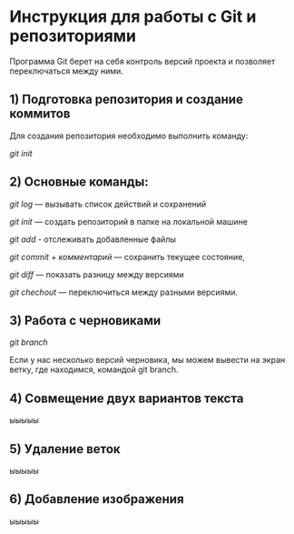 # Инструкция для работы с Git и репозиториями

Программа Git берет на себя контроль версий проекта и позволяет переключаться между ними. 

## 1) Подготовка репозитория и создание коммитов

Для создания репозитория необходимо выполнить команду:

*git init*

## 2) Основные команды:

*git log* — вызывать список действий и сохранений

*git init* — создать репозиторий в папке на локальной машине

*git add* - отслеживать добавленные файлы

*git commit + комментарий* — сохранить текущее состояние,

*git diff* — показать разницу между версиями

*git chechout* — переключиться между разными версиями.

## 3) Работа с черновиками

*git branch*

Если у нас несколько версий черновика, мы
можем вывести на экран ветку, где находимся,
командой git branch.

## 4) Совмещение двух вариантов текста

ыыыыы

## 5) Удаление веток

ыыыыы

## 6) Добавление изображения

ыыыыы
